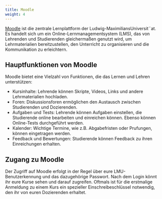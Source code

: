 ```yaml
---
title: Moodle
weight: 4
---
```


[Moodle](https://moodle.lmu.de) ist die zentrale Lernplattform der Ludwig-MaximiliansUniversit¨at. Es handelt sich um ein Online-Lernmanagementsystem (LMS), das von Lehrenden und Studierenden gleichermaßen genutzt wird, um Lehrmaterialien bereitzustellen, den Unterricht zu organisieren und die Kommunikation zu erleichtern.


## Hauptfunktionen von Moodle
Moodle bietet eine Vielzahl von Funktionen, die das Lernen und Lehren unterstützen: 

- Kursinhalte: Lehrende können Skripte, Videos, Links und andere Lehrmaterialien hochladen.
- Foren: Diskussionsforen ermöglichen den Austausch zwischen Studierenden und Dozierenden.
- Aufgaben und Tests: Lehrende können Aufgaben einstellen, die Studierende online bearbeiten und einreichen können. Ebenso können Online-Tests durchgeführt werden.
- Kalender: Wichtige Termine, wie z.B. Abgabefristen oder Prufungen, können eingetragen werden.
- Feedback und Bewertungen: Studierende können Feedback zu ihren Einreichungen erhalten.


## Zugang zu Moodle
Der Zugriff auf Moodle erfolgt in der Regel über eure LMU-Benutzerkennung und das dazugehörige Passwort. Nach dem Login könnt ihr eure Kurse sehen und darauf zugreifen. Oftmals ist für die erstmalige Anmeldung zu einem Kurs ein spezieller Einschreibeschlüssel notwendig, den ihr von euren Dozierenden erhaltet.